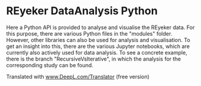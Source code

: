 #  REyeker DataAnalysis Python

Here a Python API is provided to analyse and visualise the REyeker data. For this purpose, there are various Python files in the "modules" folder. However, other libraries can also be used for analysis and visualisation. To get an insight into this, there are the various Jupyter notebooks, which are currently also actively used for data analysis. To see a concrete example, there is the branch "RecursiveVsIterative", in which the analysis for the corresponding study can be found.

Translated with www.DeepL.com/Translator (free version)